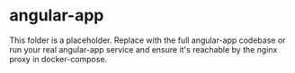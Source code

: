 # angular-app

This folder is a placeholder. Replace with the full angular-app codebase or run your real angular-app service and ensure it's reachable by the nginx proxy in docker-compose.
